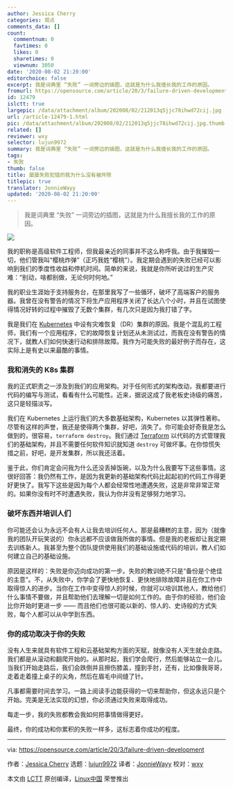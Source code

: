 ```yaml
---
author: Jessica Cherry
categories: 观点
comments_data: []
count:
  commentnum: 0
  favtimes: 0
  likes: 0
  sharetimes: 0
  viewnum: 3050
date: '2020-08-02 21:20:00'
editorchoice: false
excerpt: 我是词典里 “失败” 一词旁边的插图，这就是为什么我擅长我的工作的原因。
fromurl: https://opensource.com/article/20/3/failure-driven-development
id: 12479
islctt: true
largepic: /data/attachment/album/202008/02/212013q5jjc78ihwd72cij.jpg
url: /article-12479-1.html
pic: /data/attachment/album/202008/02/212013q5jjc78ihwd72cij.jpg.thumb.jpg
related: []
reviewer: wxy
selector: lujun9972
summary: 我是词典里 “失败” 一词旁边的插图，这就是为什么我擅长我的工作的原因。
tags:
- 失败
thumb: false
title: 屡屡失败犯错的我为什么没有被开除
titlepic: true
translator: JonnieWayy
updated: '2020-08-02 21:20:00'
---
```



> 
> 我是词典里 “失败” 一词旁边的插图，这就是为什么我擅长我的工作的原因。
> 
> 
> 


![](/data/attachment/album/202008/02/212013q5jjc78ihwd72cij.jpg)


我的职称是高级软件工程师，但我最亲近的同事并不这么称呼我。由于我摧毁一切，他们管我叫“樱桃炸弹”（正巧我姓“樱桃”）。我定期会遇到的失败已经可以影响到我们的季度性收益和停机时间。简单的来说，我就是你所听说过的生产灾难：“别动，啥都别做，无论何时何地。”


我的职业生涯始于支持服务台，在那里我写了一些循环，破坏了高端客户的服务器。我曾在没有警告的情况下将生产应用程序关闭了长达八个小时，并且在试图使得情况好转的过程中摧毁了无数个集群，有几次只是因为我打错了字。


我是我们在 [Kubernetes](https://www.redhat.com/en/topics/containers/what-is-kubernetes) 中设有灾难恢复（DR）集群的原因。我是个混乱的工程师，我们有一个应用程序，它的故障恢复计划还从未测试过，而我在没有警告的情况下，就教人们如何快速行动和排除故障。我作为可能失败的最好例子而存在，这实际上是有史以来最酷的事情。


### 我和消失的 K8s 集群


我的正式职责之一涉及到我们的应用架构。对于任何形式的架构改动，我都要进行代码的编写与测试，看看有什么可能性。近来，据说这成了我老板史诗级的痛苦，这只是轻描淡写。


我们在 Kubernetes 上运行我们的大多数基础架构，Kubernetes 以其弹性著称。尽管有这样的声誉，我还是使得两个集群，好吧，消失了。你可能会好奇我是怎么做到的，很容易，`terraform destroy`。我们通过 [Terraform](https://github.com/hashicorp/terraform) 以代码的方式管理我们的基础架构，并且不需要任何软件知识就知道 `destroy` 可做坏事。在你惊慌失措之前，好吧，是开发集群，所以我还活着。


鉴于此，你们肯定会问我为什么还没丢掉饭碗，以及为什么我要写下这些事情。这很好回答：我仍然有工作，是因为我更新的基础架构代码比起起初的代码工作得更好更快了。我写下这些是因为每个人都会经常性地遭遇失败，这是非常非常正常的。如果你没有时不时遭遇失败，我认为你并没有足够努力地学习。


### 破坏东西并培训人们


你可能还会认为永远不会有人让我去培训任何人。那是最糟糕的主意，因为（就像我的团队开玩笑说的）你永远都不应该做我所做的事情。但是我的老板却让我定期去训练新人。我甚至为整个团队提供使用我们的基础设施或代码的培训，教人们如何建立自己的基础设施。


原因是这样的：失败是你迈向成功的第一步。失败的教训绝不只是“备份是个绝佳的主意”。不，从失败中，你学会了更快地恢复、更快地排除故障并且在你工作中取得惊人的进步。当你在工作中变得惊人的时候，你就可以培训其他人，教给他们什么事情不要做，并且帮助他们去理解一切是如何工作的。由于你的经验，他们会比你开始时更进一步 —— 而且他们也很可能以新的、惊人的、史诗般的方式失败，每个人都可以从中学到东西。


### 你的成功取决于你的失败


没有人生来就具有软件工程和云基础架构方面的天赋，就像没有人天生就会走路。我们都是从滚动和翻爬开始的。从那时起，我们学会爬行，然后能够站立一会儿。当我们开始走路后，我们会跌倒并且擦伤膝盖，撞到手肘，还有，比如像我哥哥，走着走着撞上桌子的尖角，然后在眉毛中间缝了针。


凡事都需要时间去学习。一路上阅读手边能获得的一切来帮助你，但这永远只是个开始。完美是无法实现的幻想，你必须通过失败来取得成功。


每走一步，我的失败都教会我如何把事情做得更好。


最终，你的成功和你累积的失败一样多，这标志着你成功的程度。




---


via: <https://opensource.com/article/20/3/failure-driven-development>


作者：[Jessica Cherry](https://opensource.com/users/jrepka) 选题：[lujun9972](https://github.com/lujun9972) 译者：[JonnieWayy](https://github.com/JonnieWayy) 校对：[wxy](https://github.com/wxy)


本文由 [LCTT](https://github.com/LCTT/TranslateProject) 原创编译，[Linux中国](https://linux.cn/) 荣誉推出